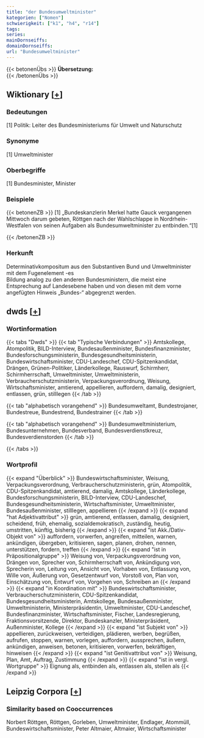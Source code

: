```yaml
---
title: "der Bundesumweltminister"
kategorien: ["Nomen"]
schwierigkeit: ["k1", "h4", "r14"]
tags:
series:
mainDornseiffs:
domainDornseiffs:
url: "Bundesumweltminister"
---
```


{{< betonenÜbs >}}
**Übersetzung:**  
{{< /betonenÜbs >}}

## Wiktionary [[+](https://de.wiktionary.org/wiki/Bundesumweltminister)]

### Bedeutungen
[1] Politik: Leiter des Bundesministeriums für Umwelt und Naturschutz  

### Synonyme
[1] Umweltminister  

### Oberbegriffe
[1] Bundesminister, Minister  

### Beispiele
{{< betonenZB >}}
[1] „Bundeskanzlerin Merkel hatte Gauck vergangenen Mittwoch darum gebeten, Röttgen nach der Wahlschlappe in Nordrhein-Westfalen von seinen Aufgaben als Bundesumweltminister zu entbinden.“[1]  

{{< /betonenZB >}}
### Herkunft
Determinativkompositum aus den Substantiven Bund und Umweltminister mit dem Fugenelement -es  
Bildung analog zu den anderen Bundesministern, die meist eine Entsprechung auf Landesebene haben und von diesen mit dem vorne angefügten Hinweis „Bundes-“ abgegrenzt werden.  



## dwds [[+](https://www.dwds.de/wb/Bundesumweltminister)]

### Wortinformation
{{< tabs "Dwds" >}}
{{< tab "Typische Verbindungen" >}}
Amtskollege, Atompolitik, BILD-Interview, Bundesaußenminister, Bundesfinanzminister, Bundesforschungsministerin, Bundesgesundheitsministerin, Bundeswirtschaftsminister, CDU-Landeschef, CDU-Spitzenkandidat, Drängen, Grünen-Politiker, Länderkollege, Rauswurf, Schirmherr, Schirmherrschaft, Umweltminister, Umweltministerin, Verbraucherschutzministerin, Verpackungsverordnung, Weisung, Wirtschaftsminister, amtierend, appellieren, auffordern, damalig, designiert, entlassen, grün, stilllegen
{{< /tab >}}

{{< tab "alphabetisch vorangehend" >}}
Bundesumweltamt, Bundestrojaner, Bundestreue, Bundestrend, Bundestrainer
{{< /tab >}}

{{< tab "alphabetisch vorangehend" >}}
Bundesumweltministerium, Bundesunternehmen, Bundesverband, Bundesverdienstkreuz, Bundesverdienstorden
{{< /tab >}}

{{< /tabs >}}

### Wortprofil
{{< expand "Überblick" >}} Bundeswirtschaftsminister, Weisung, Verpackungsverordnung, Verbraucherschutzministerin, grün, Atompolitik, CDU-Spitzenkandidat, amtierend, damalig, Amtskollege, Länderkollege, Bundesforschungsministerin, BILD-Interview, CDU-Landeschef, Bundesgesundheitsministerin, Wirtschaftsminister, Umweltminister, Bundesaußenminister, stilllegen, appellieren {{< /expand >}}
{{< expand "hat Adjektivattribut" >}} grün, amtierend, entlassen, damalig, designiert, scheidend, früh, ehemalig, sozialdemokratisch, zuständig, heutig, umstritten, künftig, bisherig {{< /expand >}}
{{< expand "ist Akk./Dativ-Objekt von" >}} auffordern, vorwerfen, angreifen, mitteilen, warnen, ankündigen, übergeben, kritisieren, sagen, planen, drohen, nennen, unterstützen, fordern, treffen {{< /expand >}}
{{< expand "ist in Präpositionalgruppe" >}} Weisung von, Verpackungsverordnung von, Drängen von, Sprecher von, Schirmherrschaft von, Ankündigung von, Sprecherin von, Leitung von, Ansicht von, Vorhaben von, Entlassung von, Wille von, Äußerung von, Gesetzentwurf von, Vorstoß von, Plan von, Einschätzung von, Entwurf von, Vorgehen von, Schreiben an {{< /expand >}}
{{< expand "in Koordination mit" >}} Bundeswirtschaftsminister, Verbraucherschutzministerin, CDU-Spitzenkandidat, Bundesgesundheitsministerin, Amtskollege, Bundesaußenminister, Umweltministerin, Ministerpräsidentin, Umweltminister, CDU-Landeschef, Bundesfinanzminister, Wirtschaftsminister, Fischer, Landesregierung, Fraktionsvorsitzende, Direktor, Bundeskanzler, Ministerpräsident, Außenminister, Kollege {{< /expand >}}
{{< expand "ist Subjekt von" >}} appellieren, zurückweisen, verteidigen, plädieren, werben, begrüßen, aufrufen, stoppen, warnen, vorlegen, auffordern, aussprechen, äußern, ankündigen, anweisen, betonen, kritisieren, vorwerfen, bekräftigen, hinweisen {{< /expand >}}
{{< expand "ist Genitivattribut von" >}} Weisung, Plan, Amt, Auftrag, Zustimmung {{< /expand >}}
{{< expand "ist in vergl. Wortgruppe" >}} Eignung als, entbinden als, entlassen als, stellen als {{< /expand >}}

## Leipzig Corpora [[+](https://corpora.uni-leipzig.de/en/res?word=Bundesumweltminister&corpusId=deu_newscrawl-public_2018)]


### Similarity based on Cooccurrences
Norbert Röttgen, Röttgen, Gorleben, Umweltminister, Endlager, Atommüll, Bundeswirtschaftsminister, Peter Altmaier, Altmaier, Wirtschaftsminister


